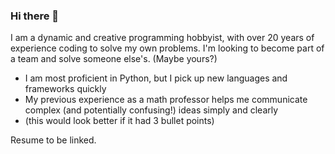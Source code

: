 ### Hi there 👋

I am a dynamic and creative programming hobbyist, with over 20 years of experience coding to solve my own problems. I'm looking to become part of a team and solve someone else's. (Maybe yours?)

- I am most proficient in Python, but I pick up new languages and frameworks quickly
- My previous experience as a math professor helps me communicate complex (and potentially confusing!) ideas simply and clearly
- (this would look better if it had 3 bullet points)

Resume to be linked.
